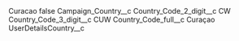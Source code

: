 <?xml version="1.0" encoding="UTF-8"?>
<CustomMetadata xmlns="http://soap.sforce.com/2006/04/metadata" xmlns:xsi="http://www.w3.org/2001/XMLSchema-instance" xmlns:xsd="http://www.w3.org/2001/XMLSchema">
    <label>Curacao</label>
    <protected>false</protected>
    <values>
        <field>Campaign_Country__c</field>
        <value xsi:nil="true"/>
    </values>
    <values>
        <field>Country_Code_2_digit__c</field>
        <value xsi:type="xsd:string">CW</value>
    </values>
    <values>
        <field>Country_Code_3_digit__c</field>
        <value xsi:type="xsd:string">CUW</value>
    </values>
    <values>
        <field>Country_Code_full__c</field>
        <value xsi:type="xsd:string">Curaçao</value>
    </values>
    <values>
        <field>UserDetailsCountry__c</field>
        <value xsi:nil="true"/>
    </values>
</CustomMetadata>

